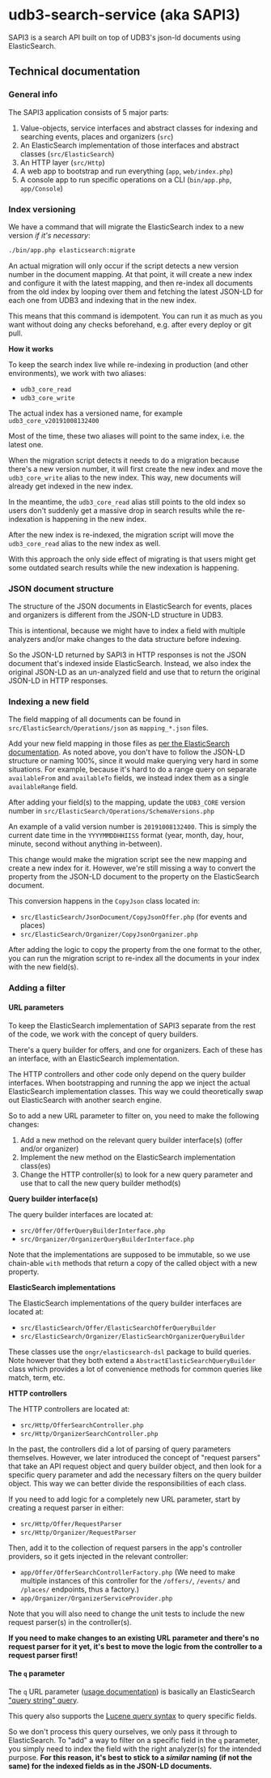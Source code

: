 # udb3-search-service (aka SAPI3)

SAPI3 is a search API built on top of UDB3's json-ld documents using ElasticSearch.

## Technical documentation

### General info

The SAPI3 application consists of 5 major parts:

1. Value-objects, service interfaces and abstract classes for indexing and searching events, places and organizers (`src`)
2. An ElasticSearch implementation of those interfaces and abstract classes (`src/ElasticSearch`)
3. An HTTP layer (`src/Http`)
4. A web app to bootstrap and run everything (`app`, `web/index.php`)
5. A console app to run specific operations on a CLI (`bin/app.php`, `app/Console`)

### Index versioning

We have a command that will migrate the ElasticSearch index to a new version _if it's necessary_:

```bash
./bin/app.php elasticsearch:migrate
```

An actual migration will only occur if the script detects a new version number in the document mapping. At that point, it will create a new index and configure it with the latest mapping, and then re-index all documents from the old index by looping over them and fetching the latest JSON-LD for each one from UDB3 and indexing that in the new index.

This means that this command is idempotent. You can run it as much as you want without doing any checks beforehand, e.g. after every deploy or git pull.

**How it works**

To keep the search index live while re-indexing in production (and other environments), we work with two aliases:

- `udb3_core_read`
- `udb3_core_write`

The actual index has a versioned name, for example `udb3_core_v20191008132400`

Most of the time, these two aliases will point to the same index, i.e. the latest one.

When the migration script detects it needs to do a migration because there's a new version number, it will first create the new index and move the `udb3_core_write` alias to the new index. This way, new documents will already get indexed in the new index.

In the meantime, the `udb3_core_read` alias still points to the old index so users don't suddenly get a massive drop in search results while the re-indexation is happening in the new index.

After the new index is re-indexed, the migration script will move the `udb3_core_read` alias to the new index as well.

With this approach the only side effect of migrating is that users might get some outdated search results while the new indexation is happening.

### JSON document structure

The structure of the JSON documents in ElasticSearch for events, places and organizers is different from the JSON-LD structure in UDB3.

This is intentional, because we might have to index a field with multiple analyzers and/or make changes to the data structure before indexing.

So the JSON-LD returned by SAPI3 in HTTP responses is not the JSON document that's indexed inside ElasticSearch. Instead, we also index the original JSON-LD as an un-analyzed field and use that to return the original JSON-LD in HTTP responses.  

### Indexing a new field

The field mapping of all documents can be found in `src/ElasticSearch/Operations/json` as `mapping_*.json` files.

Add your new field mapping in those files as [per the ElasticSearch documentation](https://www.elastic.co/guide/en/elasticsearch/reference/6.8/mapping.html). 
As noted above, you don't have to follow the JSON-LD structure or naming 100%, since it would make querying very hard in some situations.
For example, because it's hard to do a range query on separate `availableFrom` and `availableTo` fields, we instead index them as a single `availableRange` field.

After adding your field(s) to the mapping, update the `UDB3_CORE` version number in `src/ElasticSearch/Operations/SchemaVersions.php`

An example of a valid version number is `20191008132400`. This is simply the current date time in the `YYYYMMDDHHIISS` format (year, month, day, hour, minute, second without anything in-between).

This change would make the migration script see the new mapping and create a new index for it. However, we're still missing a way to convert the property from the JSON-LD document to the property on the ElasticSearch document.

This conversion happens in the `CopyJson` class located in:

- `src/ElasticSearch/JsonDocument/CopyJsonOffer.php` (for events and places)
- `src/ElasticSearch/Organizer/CopyJsonOrganizer.php`

After adding the logic to copy the property from the one format to the other, you can run the migration script to re-index all the documents in your index with the new field(s).

### Adding a filter

#### URL parameters

To keep the ElasticSearch implementation of SAPI3 separate from the rest of the code, we work with the concept of query builders.

There's a query builder for offers, and one for organizers. Each of these has an interface, with an ElasticSearch implementation.

The HTTP controllers and other code only depend on the query builder interfaces. 
When bootstrapping and running the app we inject the actual ElasticSearch implementation classes.
This way we could theoretically swap out ElasticSearch with another search engine.

So to add a new URL parameter to filter on, you need to make the following changes:

1. Add a new method on the relevant query builder interface(s) (offer and/or organizer)
2. Implement the new method on the ElasticSearch implementation class(es)
3. Change the HTTP controller(s) to look for a new query parameter and use that to call the new query builder method(s)

**Query builder interface(s)**

The query builder interfaces are located at:

- `src/Offer/OfferQueryBuilderInterface.php`
- `src/Organizer/OrganizerQueryBuilderInterface.php`

Note that the implementations are supposed to be immutable, so we use chain-able `with` methods that return a copy of the called object with a new property.

**ElasticSearch implementations**

The ElasticSearch implementations of the query builder interfaces are located at:

- `src/ElasticSearch/Offer/ElasticSearchOfferQueryBuilder`
- `src/ElasticSearch/Organizer/ElasticSearchOrganizerQueryBuilder`

These classes use the `ongr/elasticsearch-dsl` package to build queries. 
Note however that they both extend a `AbstractElasticSearchQueryBuilder` class which provides a lot of convenience methods for common queries like match, term, etc.

**HTTP controllers**

The HTTP controllers are located at:

- `src/Http/OfferSearchController.php`
- `src/Http/OrganizerSearchController.php`

In the past, the controllers did a lot of parsing of query parameters themselves. 
However, we later introduced the concept of "request parsers" that take an API request object and query builder object, and then look for a specific query parameter and add the necessary filters on the query builder object.
This way we can better divide the responsibilities of each class.

If you need to add logic for a completely new URL parameter, start by creating a request parser in either:
 
- `src/Http/Offer/RequestParser`
- `src/Http/Organizer/RequestParser`

Then, add it to the collection of request parsers in the app's controller providers, so it gets injected in the relevant controller:

- `app/Offer/OfferSearchControllerFactory.php` (We need to make multiple instances of this controller for the `/offers/`, `/events/` and `/places/` endpoints, thus a factory.)
- `app/Organizer/OrganizerServiceProvider.php`

Note that you will also need to change the unit tests to include the new request parser(s) in the controller(s).

**If you need to make changes to an existing URL parameter and there's no request parser for it yet, it's best to move the logic from the controller to a request parser first!** 

#### The `q` parameter

The `q` URL parameter ([usage documentation](https://documentatie.uitdatabank.be/content/search_api_3/latest/reference/advanced-queries.html)) is basically an ElasticSearch ["query string" query](https://www.elastic.co/guide/en/elasticsearch/reference/current/query-dsl-query-string-query.html).

This query also supports the [Lucene query syntax](https://www.elastic.co/guide/en/elasticsearch/reference/current/query-dsl-query-string-query.html#query-string-syntax) to query specific fields.

So we don't process this query ourselves, we only pass it through to ElasticSearch. 
To "add" a way to filter on a specific field in the `q` parameter, you simply need to index the field with the right analyzer(s) for the intended purpose. 
**For this reason, it's best to stick to a _similar_ naming (if not the same) for the indexed fields as in the JSON-LD documents.**

